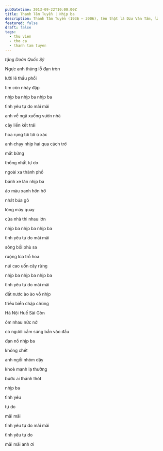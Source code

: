```yaml
---
pubDatetime: 2013-09-22T10:00:00Z
title: Thanh Tâm Tuyền | Nhịp ba
description: Thanh Tâm Tuyền (1936 – 2006), tên thật là Dzư Văn Tâm, là một nhà thơ, nhà văn người Việt nổi tiếng, được biết đến với những cách tân thơ ca táo bạo.
featured: false
draft: false
tags:
  - thu vien
  - tho ca
  - thanh tam tuyen
---
```


_tặng Doãn Quốc Sỹ_

Ngực anh thủng lỗ đạn tròn

lưỡi lê thấu phổi

tim còn nhảy đập

nhịp ba nhịp ba nhịp ba

tình yêu tự do mãi mãi

anh về ngã xuống vườn nhà

cây liền kết trái

hoa rụng tơi tơi ủ xác

anh chạy nhịp hai qua cách trở

mắt bừng

thống nhất tự do

ngoài xa thành phố

bánh xe lăn nhịp ba

áo màu xanh hớn hở

nhát búa gõ

lòng máy quay

cửa nhà thi nhau lớn

nhịp ba nhịp ba nhịp ba

tình yêu tự do mãi mãi

sông bồi phù sa

ruộng lúa trổ hoa

núi cao uốn cây rừng

nhịp ba nhịp ba nhịp ba

tình yêu tự do mãi mãi

đất nước ào ào vỗ nhịp

triều biển chập chùng

Hà Nội Huế Sài Gòn

ôm nhau nức nở

có người cầm súng bắn vào đầu

đạn nổ nhịp ba

không chết

anh ngồi nhỏm dậy

khoẻ mạnh lạ thường

bước ai thánh thót

nhịp ba

tình yêu

tự do

mãi mãi

tình yêu tự do mãi mãi

tình yêu tự do

mãi mãi anh ơi
